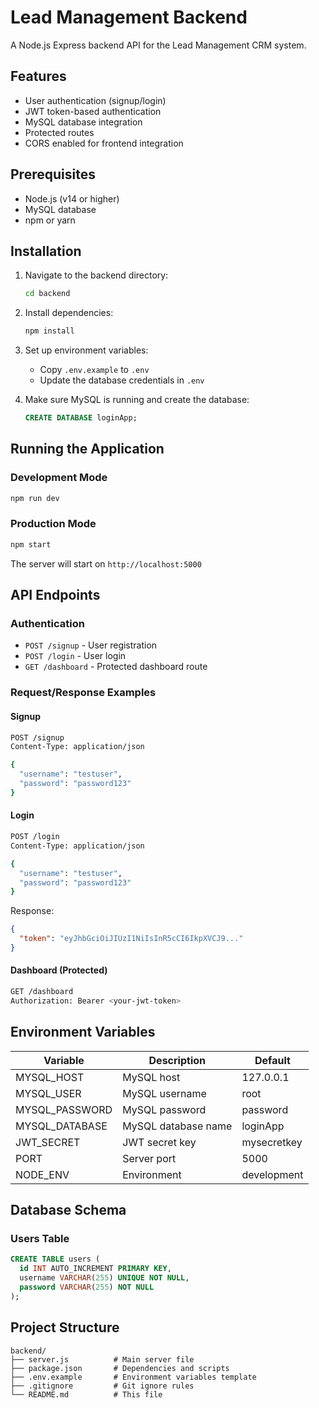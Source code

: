 # Lead Management Backend

A Node.js Express backend API for the Lead Management CRM system.

## Features

- User authentication (signup/login)
- JWT token-based authentication
- MySQL database integration
- Protected routes
- CORS enabled for frontend integration

## Prerequisites

- Node.js (v14 or higher)
- MySQL database
- npm or yarn

## Installation

1. Navigate to the backend directory:
   ```bash
   cd backend
   ```

2. Install dependencies:
   ```bash
   npm install
   ```

3. Set up environment variables:
   - Copy `.env.example` to `.env`
   - Update the database credentials in `.env`

4. Make sure MySQL is running and create the database:
   ```sql
   CREATE DATABASE loginApp;
   ```

## Running the Application

### Development Mode
```bash
npm run dev
```

### Production Mode
```bash
npm start
```

The server will start on `http://localhost:5000`

## API Endpoints

### Authentication
- `POST /signup` - User registration
- `POST /login` - User login
- `GET /dashboard` - Protected dashboard route

### Request/Response Examples

#### Signup
```bash
POST /signup
Content-Type: application/json

{
  "username": "testuser",
  "password": "password123"
}
```

#### Login
```bash
POST /login
Content-Type: application/json

{
  "username": "testuser",
  "password": "password123"
}
```

Response:
```json
{
  "token": "eyJhbGciOiJIUzI1NiIsInR5cCI6IkpXVCJ9..."
}
```

#### Dashboard (Protected)
```bash
GET /dashboard
Authorization: Bearer <your-jwt-token>
```

## Environment Variables

| Variable | Description | Default |
|----------|-------------|---------|
| MYSQL_HOST | MySQL host | 127.0.0.1 |
| MYSQL_USER | MySQL username | root |
| MYSQL_PASSWORD | MySQL password | password |
| MYSQL_DATABASE | MySQL database name | loginApp |
| JWT_SECRET | JWT secret key | mysecretkey |
| PORT | Server port | 5000 |
| NODE_ENV | Environment | development |

## Database Schema

### Users Table
```sql
CREATE TABLE users (
  id INT AUTO_INCREMENT PRIMARY KEY,
  username VARCHAR(255) UNIQUE NOT NULL,
  password VARCHAR(255) NOT NULL
);
```

## Project Structure

```
backend/
├── server.js          # Main server file
├── package.json       # Dependencies and scripts
├── .env.example       # Environment variables template
├── .gitignore         # Git ignore rules
└── README.md          # This file
```


